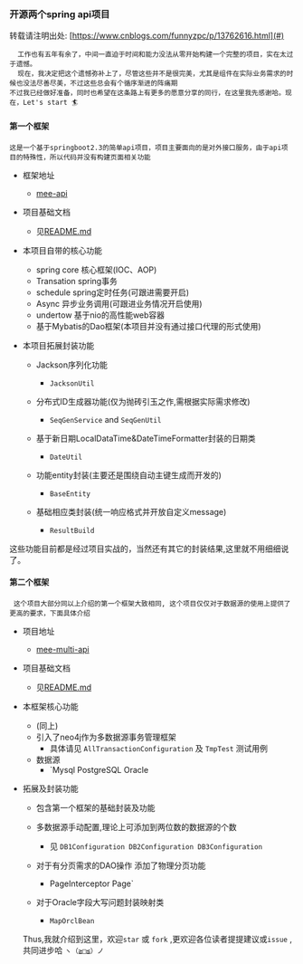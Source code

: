 
### 开源两个spring api项目

转载请注明出处: [https://www.cnblogs.com/funnyzpc/p/13762616.html](#)

```
  工作也有五年有余了，中间一直迫于时间和能力没法从零开始构建一个完整的项目，实在太过于遗憾。
  现在，我决定把这个遗憾弥补上了，尽管这些并不是很完美，尤其是组件在实际业务需求的时候也没法尽善尽美，不过这些总会有个循序渐进的阵痛期
不过我已经做好准备，同时也希望在这条路上有更多的愿意分享的同行，在这里我先感谢哈。现在，Let's start 🏄‍  
```

#### 第一个框架
 
 `这是一个基于springboot2.3的简单api项目，项目主要面向的是对外接口服务，由于api项目的特殊性，所以代码并没有构建页面相关功能`

+ 框架地址
  - [mee-api](https://github.com/funnyzpc/mee-api)

+ 项目基础文档
  - 见[README.md](https://github.com/funnyzpc/mee-api/blob/master/README.md)
  
+ 本项目自带的核心功能
  - spring core 核心框架(IOC、AOP)
  - Transation spring事务
  - schedule spring定时任务(可跟进需要开启)
  - Async 异步业务调用(可跟进业务情况开启使用)
  - undertow 基于nio的高性能web容器
  - 基于Mybatis的Dao框架(本项目并没有通过接口代理的形式使用)

+ 本项目拓展封装功能
  - Jackson序列化功能
    - `JacksonUtil`
    
  - 分布式ID生成器功能(仅为抛砖引玉之作,需根据实际需求修改)
    - `SeqGenService` and `SeqGenUtil`
    
  - 基于新日期LocalDataTime&DateTimeFormatter封装的日期类
    - `DateUtil`
    
  - 功能entity封装(主要还是围绕自动主键生成而开发的)
    - `BaseEntity`
    
  - 基础相应类封装(统一响应格式并开放自定义message)
    - `ResultBuild`

这些功能目前都是经过项目实战的，当然还有其它的封装结果,这里就不用细细说了。

#### 第二个框架

` 这个项目大部分同以上介绍的第一个框架大致相同, 这个项目仅仅对于数据源的使用上提供了更高的要求，下面具体介绍`

+ 项目地址
  - [mee-multi-api](https://github.com/funnyzpc/mee-multi-api)
  
+ 项目基础文档
  - 见[README.md](https://github.com/funnyzpc/mee-multi-api/blob/master/README.md)
  
+ 本框架核心功能
  - (同上)
  - 引入了neo4j作为多数据源事务管理框架
    - 具体请见 `AllTransactionConfiguration` 及 `TmpTest` 测试用例
  - 数据源
    - `Mysql PostgreSQL Oracle
    
+ 拓展及封装功能
  - 包含第一个框架的基础封装及功能
  
  - 多数据源手动配置,理论上可添加到两位数的数据源的个数
    - 见 `DB1Configuration DB2Configuration DB3Configuration`
    
  - 对于有分页需求的DAO操作 添加了物理分页功能
    - PageInterceptor Page`
    
  - 对于Oracle字段大写问题封装映射类
    - `MapOrclBean`

  Thus,我就介绍到这里，欢迎`star` 或 `fork` ,更欢迎各位读者提提建议或`issue` ,共同进步哈 `ヽ（≧□≦）ノ`

